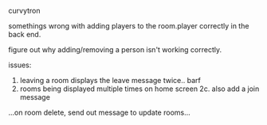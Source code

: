 curvytron

somethings wrong with adding players to the room.player correctly in the back end. 

figure out why adding/removing a person isn't working correctly.
 

issues: 
  1. leaving a room displays the leave message twice.. barf
  2. rooms being displayed multiple times on home screen 
  2c. also add a join message


...on room delete, send out message to update rooms...

